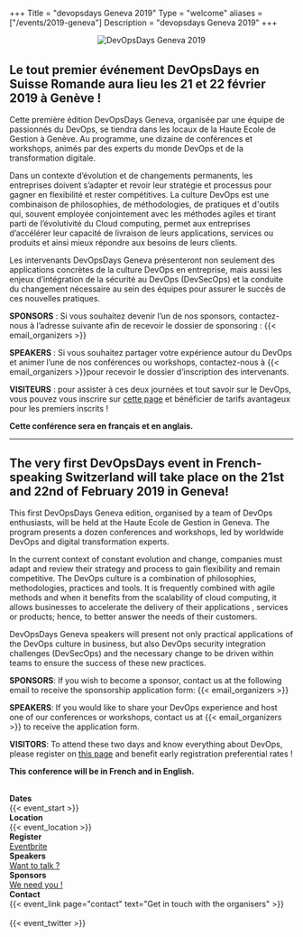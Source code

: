 +++
Title = "devopsdays Geneva 2019"
Type = "welcome"
aliases = ["/events/2019-geneva"]
Description = "devopsdays Geneva 2019"
+++

<style>
  .content-text {
    width: 100%;
    max-width: 50rem;
    margin: 0 auto;
  }
</style>

<div style='width:100%;text-align:center;margin-bottom:2rem;'>
  <img alt="DevOpsDays Geneva 2019" src="/events/2019-geneva/logo.png" style="max-width: 20rem;margin-right:auto;margin-left: auto;"/>
</div>

<h2>Le tout premier événement DevOpsDays en Suisse Romande aura lieu les 21 et 22 février 2019 à Genève !</h2>

Cette première édition DevOpsDays Geneva, organisée par une équipe de passionnés du DevOps, se tiendra dans les locaux de la Haute Ecole de Gestion à Genève. Au programme, une dizaine de conférences et workshops, animés par des experts du monde DevOps et de la transformation digitale.

Dans un contexte d’évolution et de changements permanents, les entreprises doivent s’adapter et revoir leur stratégie et processus pour gagner en flexibilité et rester compétitives. La culture DevOps est une combinaison de philosophies, de méthodologies, de pratiques et d'outils qui, souvent employée conjointement avec les méthodes agiles et tirant parti de l’évolutivité du Cloud computing, permet aux entreprises d’accélérer leur capacité de livraison de leurs applications, services ou produits et ainsi mieux répondre aux besoins de leurs clients.

Les intervenants DevOpsDays Geneva présenteront non seulement des applications concrètes de la culture DevOps en entreprise, mais aussi les enjeux d’intégration de la sécurité au DevOps (DevSecOps) et la conduite du changement nécessaire au sein des équipes pour assurer le succès de ces nouvelles pratiques.

**SPONSORS** : Si vous souhaitez devenir l’un de nos sponsors, contactez-nous à l’adresse suivante afin de recevoir le dossier de sponsoring : {{< email_organizers >}}

**SPEAKERS** : Si vous souhaitez partager votre expérience autour du DevOps et animer l’une de nos conférences ou workshops, contactez-nous à {{< email_organizers >}}pour recevoir le dossier d’inscription des intervenants.

**VISITEURS** : pour assister à ces deux journées et tout savoir sur le DevOps, vous pouvez vous inscrire sur [cette page](https://www.eventbrite.fr/e/devopsdays-geneva-2019-tickets-51449144777) et bénéficier de tarifs avantageux pour les premiers inscrits !

**Cette conférence sera en français et en anglais.**

<hr/>

<h2>The very first DevOpsDays event in French-speaking Switzerland will take place on the 21st and 22nd of February 2019 in Geneva!</h2>

This first DevOpsDays Geneva edition, organised by a team of DevOps enthusiasts, will be held at the Haute Ecole de Gestion in Geneva.
The program presents a dozen conferences and workshops, led by worldwide DevOps and digital transformation experts.

In the current context of constant evolution and change, companies must adapt and review their strategy and process to gain flexibility and remain competitive. The DevOps culture is a combination of philosophies, methodologies, practices and tools. It is frequently combined with agile methods and when it benefits from the scalability of cloud computing, it allows businesses to accelerate the delivery of their applications , services or products; hence, to better answer the needs of their customers.

DevOpsDays Geneva speakers will present not only practical applications of the DevOps culture in business, but also DevOps security integration challenges (DevSecOps) and the necessary change to be driven within teams to ensure the success of these new practices.

**SPONSORS**: If you wish to become a sponsor, contact us at the following email to receive the sponsorship application form: {{< email_organizers >}}

**SPEAKERS**: If you would like to share your DevOps experience and host one of our conferences or workshops, contact us at {{< email_organizers >}} to receive the application form.

**VISITORS**: To attend these two days and know everything about DevOps, please register on [this page](https://www.eventbrite.fr/e/devopsdays-geneva-2019-tickets-51449144777) and benefit early registration preferential rates !

**This conference will be in French and in English.**

<br />

 <!-- <div style="text-align:center;">
  {{< event_logo >}}
</div> -->

<div class = "row">
  <div class = "col-md-2">
    <strong>Dates</strong>
  </div>
  <div class = "col-md-8">
    {{< event_start >}}
  </div>
</div>

<div class = "row">
  <div class = "col-md-2">
    <strong>Location</strong>
  </div>
  <div class = "col-md-8">
    {{< event_location >}}
  </div>
</div>

<div class = "row">
  <div class = "col-md-2">
    <strong>Register</strong>
  </div>
  <div class = "col-md-8">
    <a href='https://www.eventbrite.fr/e/devopsdays-geneva-2019-tickets-51449144777' target='blank'>Eventbrite</a>
  </div>
</div>

<!-- TOBE DEFINED

<div class = "row">
  <div class = "col-md-2">
    <strong>Propose</strong>
  </div>
  <div class = "col-md-8">

  </div>
</div>
TOBE DEFINED -->

<!-- <div class = "row">
  <div class = "col-md-2">
    <strong>Program</strong>
  </div>
  <div class = "col-md-8">
  </div>
</div> -->

<div class = "row">
  <div class = "col-md-2">
    <strong>Speakers</strong>
  </div>
  <div class = "col-md-8">
    <a href='/events/2019-geneva/speakers/'>Want to talk ?</a>
  </div>
</div>

<div class = "row">
  <div class = "col-md-2">
    <strong>Sponsors</strong>
  </div>
  <div class = "col-md-8">
    <a href='/events/2019-geneva/sponsor/'>We need you !</a>
  </div>
</div>

<div class = "row">
  <div class = "col-md-2">
    <strong>Contact</strong>
  </div>
  <div class = "col-md-8">
    {{< event_link page="contact" text="Get in touch with the organisers" >}}
  </div>
</div>

<br />
{{< event_twitter >}}
